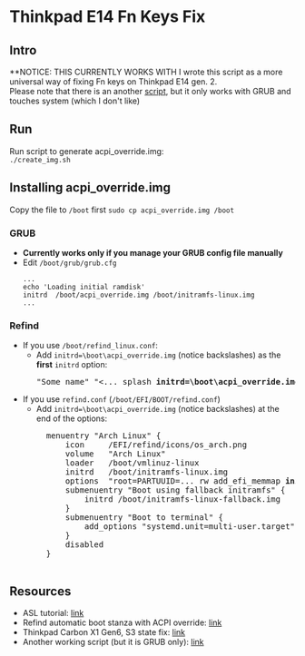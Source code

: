 # Thinkpad E14 Fn Keys Fix  
## Intro
**NOTICE: THIS CURRENTLY WORKS WITH 
I wrote this script as a more universal way of fixing Fn keys on Thinkpad E14 gen. 2.  
Please note that there is an another [script](https://github.com/masksshow/Thinkpad-E14-15-AMD-Gen-2-FIX), but it only works with GRUB and touches system (which I don't like)

## Run  
Run script to generate acpi_override.img:  
```./create_img.sh```  

## Installing acpi_override.img  
Copy the file to ```/boot``` first
```sudo cp acpi_override.img /boot```
### GRUB
- **Currently works only if you manage your GRUB config file manually**  
- Edit ```/boot/grub/grub.cfg```
    ```
    ...
    echo 'Loading initial ramdisk'
    initrd	/boot/acpi_override.img /boot/initramfs-linux.img
    ...
    ```
###  Refind  
- If you use ```/boot/refind_linux.conf```:  
    - Add ```initrd=\boot\acpi_override.img``` (notice backslashes) as the **first** ```initrd``` option:  
        <pre>"Some name" "<... splash <b>initrd=\boot\acpi_override.img</b> initrd=\boot\initrd.img-%v-generic"</pre>
- If you use ```refind.conf``` (```/boot/EFI/BOOT/refind.conf```)   
    - Add ```initrd=\boot\acpi_override.img``` (notice backslashes) at the end of the options:  
        <pre>
        menuentry "Arch Linux" {
            icon     /EFI/refind/icons/os_arch.png
            volume   "Arch Linux"
            loader   /boot/vmlinuz-linux
            initrd   /boot/initramfs-linux.img
            options  "root=PARTUUID=... rw add_efi_memmap <b>initrd=\boot\acpi_override.img</b>"
            submenuentry "Boot using fallback initramfs" {
                initrd /boot/initramfs-linux-fallback.img
            }
            submenuentry "Boot to terminal" {
                add_options "systemd.unit=multi-user.target"
            }
            disabled
        }
        </pre>


## Resources
- ASL tutorial: [link](https://acpica.org/sites/acpica/files/asl_tutorial_v20190625.pdf)
- Refind automatic boot stanza with ACPI override: [link](https://askubuntu.com/a/1279476)
- Thinkpad Carbon X1 Gen6, S3 state fix: [link](https://delta-xi.net/blog/#056)
- Another working script (but it is GRUB only): [link](https://github.com/masksshow/Thinkpad-E14-15-AMD-Gen-2-FIX)
